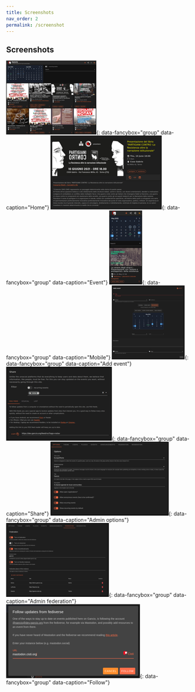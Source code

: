 ```yaml
---
title: Screenshots
nav_order: 2
permalink: /screenshot
---
```


## Screenshots 

[![assets/thumbs/home_desktop.png](assets/thumbs/home_desktop.png)](assets/home_desktop.png){: data-fancybox="group" data-caption="Home"}
[![assets/thumbs/event.png](assets/thumbs/event.png)](assets/event.png){: data-fancybox="group" data-caption="Event"}
[![assets/thumbs/mobile.png](assets/thumbs/mobile.png)](assets/mobile.png){: data-fancybox="group" data-caption="Mobile"}
[![assets/thumbs/add.png](assets/thumbs/add.png)](assets/add.png){: data-fancybox="group" data-caption="Add event"}
[![assets/thumbs/share.png](assets/thumbs/share.png)](assets/share.png){: data-fancybox="group" data-caption="Share"}
[![assets/thumbs/options.png](assets/thumbs/options.png)](assets/options.png){: data-fancybox="group" data-caption="Admin options"}
[![assets/thumbs/federation.png](assets/thumbs/federation.png)](assets/federation.png){: data-fancybox="group" data-caption="Admin federation"}
[![assets/thumbs/follow.png](assets/thumbs/follow.png)](assets/follow.png){: data-fancybox="group" data-caption="Follow"}
